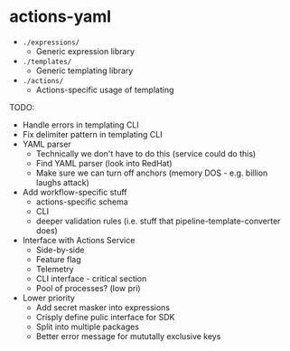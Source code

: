 # actions-yaml

- `./expressions/`
  - Generic expression library
- `./templates/`
  - Generic templating library
- `./actions/`
  - Actions-specific usage of templating

TODO:

- Handle errors in templating CLI
- Fix delimiter pattern in templating CLI
- YAML parser
  - Technically we don't have to do this (service could do this)
  - Find YAML parser (look into RedHat)
  - Make sure we can turn off anchors (memory DOS - e.g. billion laughs attack)
- Add workflow-specific stuff
  - actions-specific schema
  - CLI
  - deeper validation rules (i.e. stuff that pipeline-template-converter does)
- Interface with Actions Service
  - Side-by-side
  - Feature flag
  - Telemetry
  - CLI interface - critical section
  - Pool of processes? (low pri)
- Lower priority
  - Add secret masker into expressions
  - Crisply define pulic interface for SDK
  - Split into multiple packages
  - Better error message for mututally exclusive keys

